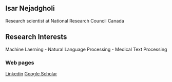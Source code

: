 ## Isar Nejadgholi
Research scientist at National Research Council Canada

## Research Interests
Machine Laerning - Natural Language Processing - Medical Text Processing 

### Web pages
[Linkedin](https://www.linkedin.com/in/isarnejad/)
[Google Scholar](https://scholar.google.ca/citations?user=In99zA8AAAAJ&hl=en)

